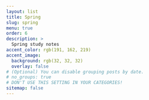 ```yaml
---
layout: list
title: Spring
slug: spring
menu: true
order: 6
description: >
  Spring study notes
accent_color: rgb(191, 162, 219)
accent_image:
  background: rgb(32, 32, 32)
  overlay: false
# (Optional) You can disable grouping posts by date.
# no_groups: true
# DON'T USE THIS SETTING IN YOUR CATEGORIES!
sitemap: false
---
```

